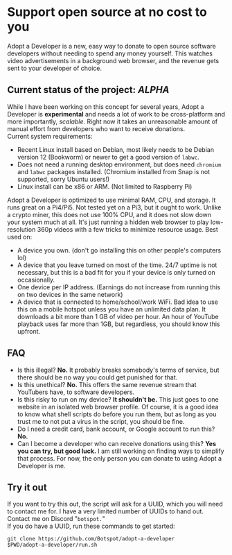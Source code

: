 # Support open source at no cost to you
Adopt a Developer is a new, easy way to donate to open source software developers without needing to spend any money yourself. This watches video advertisements in a background web browser, and the revenue gets sent to your developer of choice.
## Current status of the project: *ALPHA*
While I have been working on this concept for several years, Adopt a Developer is **experimental** and needs a lot of work to be cross-platform and more importantly, *scalable*. Right now it takes an unreasonable amount of manual effort from developers who want to receive donations.  
Current system requirements:
- Recent Linux install based on Debian, most likely needs to be Debian version 12 (Bookworm) or newer to get a good version of `labwc`.
- Does not need a running desktop environment, but does need `chromium` and `labwc` packages installed. (Chromium installed from Snap is not supported, sorry Ubuntu users!)
- Linux install can be x86 or ARM. (Not limited to Raspberry Pi)

Adopt a Developer is optimized to use minimal RAM, CPU, and storage. It runs great on a Pi4/Pi5. Not tested yet on a Pi3, but it ought to work. Unlike a crypto miner, this does not use 100% CPU, and it does not slow down your system much at all. It's just running a hidden web browser to play low-resolution 360p videos with a few tricks to minimize resource usage.
Best used on:
- A device you own. (don't go installing this on other people's computers lol)
- A device that you leave turned on most of the time. 24/7 uptime is not necessary, but this is a bad fit for you if your device is only turned on occasionally.
- One device per IP address. (Earnings do not increase from running this on two devices in the same network)
- A device that is connected to home/school/work WiFi. Bad idea to use this on a mobile hotspot unless you have an unlimited data plan. It downloads a bit more than 1 GB of video per hour. An hour of YouTube playback uses far more than 1GB, but regardless, you should know this upfront.

## FAQ
- Is this illegal? **No.** It probably breaks somebody's terms of service, but there should be no way you could get punished for that.
- Is this unethical? **No.** This offers the same revenue stream that YouTubers have, to software developers.
- Is this risky to run on my device? **It shouldn't be.** This just goes to one website in an isolated web browser profile. Of course, it is a good idea to know what shell scripts do before you run them, but as long as you trust me to not put a virus in the script, you should be fine.
- Do I need a credit card, bank account, or Google account to run this? **No.**
- Can I become a developer who can receive donations using this? **Yes you can try, but good luck.** I am still working on finding ways to simplify that process. For now, the only person you can donate to using Adopt a Developer is me.

## Try it out
If you want to try this out, the script will ask for a UUID, which you will need to contact me for. I have a very limited number of UUIDs to hand out. Contact me on Discord "`botspot.`"  
If you do have a UUID, run these commands to get started:
```
git clone https://github.com/Botspot/adopt-a-developer
$PWD/adopt-a-developer/run.sh
```
